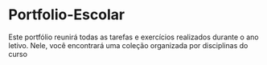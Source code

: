 # Portfolio-Escolar
Este portfólio reunirá todas as tarefas e exercícios realizados durante o ano letivo. Nele, você encontrará uma coleção organizada por disciplinas do curso
